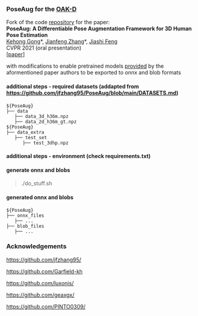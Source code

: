 ### PoseAug for the [OAK-D](https://docs.luxonis.com/projects/hardware/en/latest/pages/BW1098OAK.html)

Fork of the code [repository](https://github.com/jfzhang95/PoseAug/) for the paper:  
**PoseAug: A Differentiable Pose Augmentation Framework for 3D Human Pose Estimation**  
[Kehong Gong](https://www.ece.nus.edu.sg/lv/index.html)\*, [Jianfeng Zhang](https://jeff95.me/)\*, [Jiashi Feng](https://sites.google.com/site/jshfeng/)  
CVPR 2021 (oral presentation)  
[[paper](https://arxiv.org/pdf/2105.02465.pdf)] 

with modifications to enable pretrained models [provided](https://drive.google.com/drive/folders/1mLttbyZxsRdN5kw1IRdzZozyfndhV3Wh) by the aformentioned paper authors to be exported to onnx and blob formats

#### additional steps - required datasets (addapted from https://github.com/jfzhang95/PoseAug/blob/main/DATASETS.md)
   ```
   ${PoseAug}
   ├── data
      ├── data_3d_h36m.npz
      ├── data_2d_h36m_gt.npz
   ${PoseAug}
   ├── data_extra
      ├── test_set
         ├── test_3dhp.npz
   ```

#### additional steps - environment (check requirements.txt)

#### generate onnx and blobs

> ./do_stuff.sh

#### generated onnx and blobs

   ```
   ${PoseAug}
   ├── onnx_files
      ├── ...
   ├── blob_files
      ├── ...
   ```

### Acknowledgements

https://github.com/jfzhang95/

https://github.com/Garfield-kh

https://github.com/luxonis/

https://github.com/geaxgx/

https://github.com/PINTO0309/
